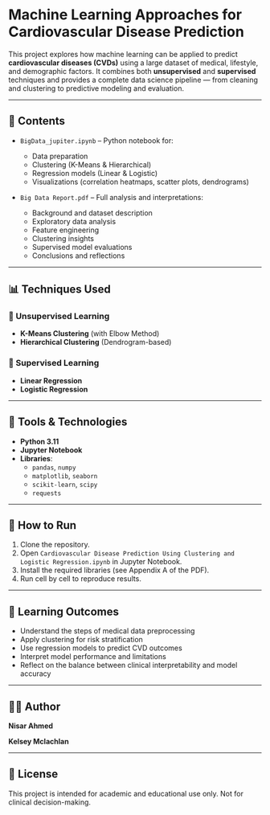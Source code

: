 # Machine Learning Approaches for Cardiovascular Disease Prediction

This project explores how machine learning can be applied to predict **cardiovascular diseases (CVDs)** using a large dataset of medical, lifestyle, and demographic factors. It combines both **unsupervised** and **supervised** techniques and provides a complete data science pipeline — from cleaning and clustering to predictive modeling and evaluation.

---

## 📁 Contents

- `BigData_jupiter.ipynb` – Python notebook for:
  - Data preparation
  - Clustering (K-Means & Hierarchical)
  - Regression models (Linear & Logistic)
  - Visualizations (correlation heatmaps, scatter plots, dendrograms)

- `Big Data Report.pdf` – Full analysis and interpretations:
  - Background and dataset description
  - Exploratory data analysis
  - Feature engineering
  - Clustering insights
  - Supervised model evaluations
  - Conclusions and reflections

---

## 📊 Techniques Used

### 📍 Unsupervised Learning
- **K-Means Clustering** (with Elbow Method)
- **Hierarchical Clustering** (Dendrogram-based)

### 📍 Supervised Learning
- **Linear Regression**
- **Logistic Regression**

---

## 🔧 Tools & Technologies

- **Python 3.11**
- **Jupyter Notebook**
- **Libraries**:
  - `pandas`, `numpy`
  - `matplotlib`, `seaborn`
  - `scikit-learn`, `scipy`
  - `requests`

---

## 🚀 How to Run

1. Clone the repository.
2. Open `Cardiovascular Disease Prediction Using Clustering and Logistic Regression.ipynb` in Jupyter Notebook.
3. Install the required libraries (see Appendix A of the PDF).
4. Run cell by cell to reproduce results.

---

## 🧠 Learning Outcomes

- Understand the steps of medical data preprocessing
- Apply clustering for risk stratification
- Use regression models to predict CVD outcomes
- Interpret model performance and limitations
- Reflect on the balance between clinical interpretability and model accuracy

---

## 🧑‍💻 Author

**Nisar Ahmed**

**Kelsey Mclachlan**

---

## 📜 License

This project is intended for academic and educational use only. Not for clinical decision-making.
